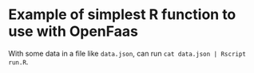 # Example of simplest R function to use with OpenFaas

With some data in a file like `data.json`, can run `cat data.json | Rscript run.R`.
